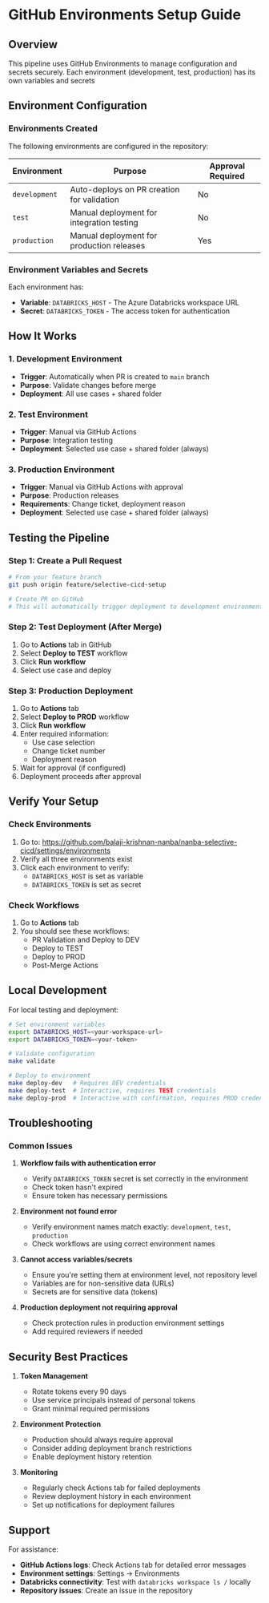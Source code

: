 # GitHub Environments Setup Guide

## Overview

This pipeline uses GitHub Environments to manage configuration and secrets securely. Each environment (development, test, production) has its own variables and secrets

## Environment Configuration

### Environments Created

The following environments are configured in the repository:

| Environment | Purpose | Approval Required |
|------------|---------|-------------------|
| `development` | Auto-deploys on PR creation for validation | No |
| `test` | Manual deployment for integration testing | No |
| `production` | Manual deployment for production releases | Yes |

### Environment Variables and Secrets

Each environment has:
- **Variable**: `DATABRICKS_HOST` - The Azure Databricks workspace URL
- **Secret**: `DATABRICKS_TOKEN` - The access token for authentication

## How It Works

### 1. Development Environment
- **Trigger**: Automatically when PR is created to `main` branch
- **Purpose**: Validate changes before merge
- **Deployment**: All use cases + shared folder

### 2. Test Environment  
- **Trigger**: Manual via GitHub Actions
- **Purpose**: Integration testing
- **Deployment**: Selected use case + shared folder (always)

### 3. Production Environment
- **Trigger**: Manual via GitHub Actions with approval
- **Purpose**: Production releases
- **Requirements**: Change ticket, deployment reason
- **Deployment**: Selected use case + shared folder (always)

## Testing the Pipeline

### Step 1: Create a Pull Request
```bash
# From your feature branch
git push origin feature/selective-cicd-setup

# Create PR on GitHub
# This will automatically trigger deployment to development environment
```

### Step 2: Test Deployment (After Merge)
1. Go to **Actions** tab in GitHub
2. Select **Deploy to TEST** workflow
3. Click **Run workflow**
4. Select use case and deploy

### Step 3: Production Deployment
1. Go to **Actions** tab
2. Select **Deploy to PROD** workflow  
3. Click **Run workflow**
4. Enter required information:
   - Use case selection
   - Change ticket number
   - Deployment reason
5. Wait for approval (if configured)
6. Deployment proceeds after approval

## Verify Your Setup

### Check Environments
1. Go to: https://github.com/balaji-krishnan-nanba/nanba-selective-cicd/settings/environments
2. Verify all three environments exist
3. Click each environment to verify:
   - `DATABRICKS_HOST` is set as variable
   - `DATABRICKS_TOKEN` is set as secret

### Check Workflows
1. Go to **Actions** tab
2. You should see these workflows:
   - PR Validation and Deploy to DEV
   - Deploy to TEST
   - Deploy to PROD
   - Post-Merge Actions

## Local Development

For local testing and deployment:

```bash
# Set environment variables
export DATABRICKS_HOST=<your-workspace-url>
export DATABRICKS_TOKEN=<your-token>

# Validate configuration
make validate

# Deploy to environment
make deploy-dev   # Requires DEV credentials
make deploy-test  # Interactive, requires TEST credentials  
make deploy-prod  # Interactive with confirmation, requires PROD credentials
```

## Troubleshooting

### Common Issues

1. **Workflow fails with authentication error**
   - Verify `DATABRICKS_TOKEN` secret is set correctly in the environment
   - Check token hasn't expired
   - Ensure token has necessary permissions

2. **Environment not found error**
   - Verify environment names match exactly: `development`, `test`, `production`
   - Check workflows are using correct environment names

3. **Cannot access variables/secrets**
   - Ensure you're setting them at environment level, not repository level
   - Variables are for non-sensitive data (URLs)
   - Secrets are for sensitive data (tokens)

4. **Production deployment not requiring approval**
   - Check protection rules in production environment settings
   - Add required reviewers if needed

## Security Best Practices

1. **Token Management**
   - Rotate tokens every 90 days
   - Use service principals instead of personal tokens
   - Grant minimal required permissions

2. **Environment Protection**
   - Production should always require approval
   - Consider adding deployment branch restrictions
   - Enable deployment history retention

3. **Monitoring**
   - Regularly check Actions tab for failed deployments
   - Review deployment history in each environment
   - Set up notifications for deployment failures

## Support

For assistance:
- **GitHub Actions logs**: Check Actions tab for detailed error messages
- **Environment settings**: Settings → Environments
- **Databricks connectivity**: Test with `databricks workspace ls /` locally
- **Repository issues**: Create an issue in the repository